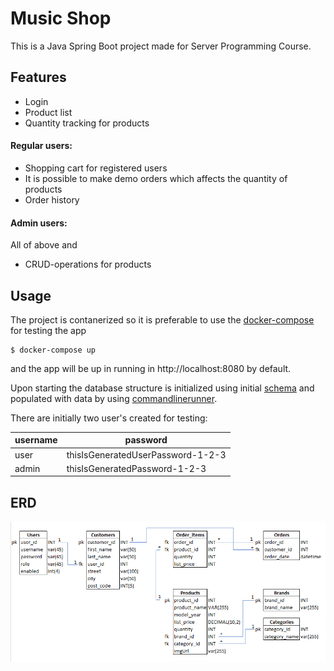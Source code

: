 # Music Shop

This is a Java Spring Boot project made for Server Programming Course. 

## Features

- Login
- Product list
- Quantity tracking for products

#### Regular users:

- Shopping cart for registered users
- It is possible to make demo orders which affects the quantity of products
- Order history

#### Admin users:

All of above and

- CRUD-operations for products


## Usage

The project is contanerized so it is preferable to use the [docker-compose](docker-compose.yaml) for testing the app

```
$ docker-compose up
```
and the app will be up in running in http://localhost:8080 by default.

Upon starting the database structure is initialized using initial [schema](/src/main/resources/schema.sql) and populated with data by using [commandlinerunner](src/main/java/oinonen/MusicStore/MusicStoreApplication.java).

There are initially two user's created for testing:

| username | password                          |
|----------|-----------------------------------|
| user     | thisIsGeneratedUserPassword-1-2-3 |
| admin    | thisIsGeneratedPassword-1-2-3     |

## ERD

![erd](database_erd.png)
